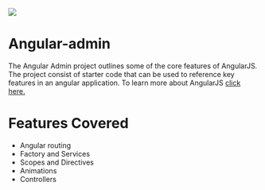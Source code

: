 <p><img src="https://upload.wikimedia.org/wikipedia/commons/c/ca/AngularJS_logo.svg"> </p>

# Angular-admin
The Angular Admin project outlines some of the core features of AngularJS. The project consist of starter code that can be used to reference key features in an angular application. To learn more about AngularJS [click here.](https://code.angularjs.org/1.5.11/docs/api)



# Features Covered
- Angular routing
- Factory and Services
- Scopes and Directives
- Animations
- Controllers

